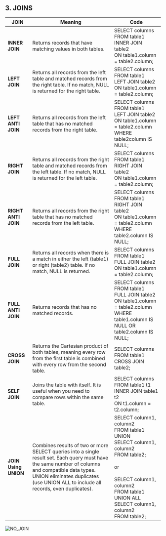 ## 3. JOINS

| **JOIN**             | **Meaning**                                                                                                                                                                                                                              | **Code**                                                                                                                                                                                                               |
| -------------------- | ---------------------------------------------------------------------------------------------------------------------------------------------------------------------------------------------------------------------------------------- | ---------------------------------------------------------------------------------------------------------------------------------------------------------------------------------------------------------------------- |
| **INNER JOIN**       | Returns records that have matching values in both tables.                                                                                                                                                                                | SELECT columns <br>FROM table1 <br>INNER JOIN table2 <br>ON table1.column = table2.column;<br>                                                                                                                         |
| **LEFT JOIN**        | Returns all records from the left table and matched records from the right table. If no match, NULL is returned for the right table.                                                                                                     | SELECT columns <br>FROM table1 <br>LEFT JOIN table2 <br>ON table1.column = table2.column;<br>                                                                                                                          |
| **LEFT ANTI JOIN**   | Returns all records from the left table that has no matched records from the right table.                                                                                                                                                | SELECT columns <br>FROM table1 <br>LEFT JOIN table2 <br>ON table1.column = table2.column<br>WHERE table2column IS NULL;<br>                                                                                            |
| **RIGHT JOIN**       | Returns all records from the right table and matched records from the left table. If no match, NULL is returned for the left table.                                                                                                      | SELECT columns <br>FROM table1 <br>RIGHT JOIN table2 <br>ON table1.column = table2.column;<br>                                                                                                                         |
| **RIGHT ANTI JOIN**  | Returns all records from the right table that has no matched records from the left table.                                                                                                                                                | SELECT columns <br>FROM table1 <br>RIGHT JOIN table2 <br>ON table1.column = table2.column<br>WHERE table2.column IS NULL;<br>                                                                                          |
| **FULL JOIN**        | Returns all records when there is a match in either the left (table1) or right (table2) table. If no match, NULL is returned.                                                                                                            | SELECT columns <br>FROM table1 <br>FULL JOIN table2 <br>ON table1.column = table2.column;<br>                                                                                                                          |
| **FULL ANTI JOIN**   | Returns records that has no matched records.                                                                                                                                                                                             | SELECT columns <br>FROM table1 <br>FULL JOIN table2 <br>ON table1.column = table2.column<br>WHERE table1.column IS NULL OR table2.column IS NULL;<br>                                                                  |
| **CROSS JOIN**       | Returns the Cartesian product of both tables, meaning every row from the first table is combined with every row from the second table.                                                                                                   | SELECT columns <br>FROM table1 <br>CROSS JOIN table2;<br>                                                                                                                                                              |
| **SELF JOIN**        | Joins the table with itself. It is useful when you need to compare rows within the same table.                                                                                                                                           | SELECT columns <br>FROM table1 t1 <br>INNER JOIN table1 t2 <br>ON t1.column = t2.column;<br>                                                                                                                           |
| **JOIN Using UNION** | Combines results of two or more SELECT queries into a single result set. Each query must have the same number of columns and compatible data types. UNION eliminates duplicates (use UNION ALL to include all records, even duplicates). | SELECT column1, column2 <br>FROM table1 <br>UNION <br>SELECT column1, column2 <br>FROM table2;<br><br>or<br><br>SELECT column1, column2 <br>FROM table1 <br>UNION ALL <br>SELECT column1, column2 <br>FROM table2;<br> |

![NO_JOIN](https://github.com/user-attachments/assets/4dc346c7-ebe5-4149-a4a0-05aaf0811510)

